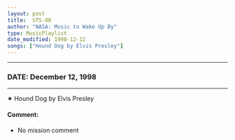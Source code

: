 ```yaml
---
layout: post
title:  STS-88
author: "NASA: Music to Wake Up By"
type: MusicPlaylist
date_modified: 1998-12-12
songs: ["Hound Dog by Elvis Presley"]
---
```


----
### DATE: December 12, 1998
----
✷ Hound Dog by Elvis Presley

#### Comment:
* No mission comment



<br/>
<center>
	<a target="_blank"
	   href="https://twitter.com/intent/tweet?hashtags=Space,NASA,Playlist,NASAWakeupCalls,SpaceProgram&text={{ page.author}}, '{{ page.songs.first }}' {{ page.title }}, {{ page.date | date: '%B %d, %Y' }}. {{ site.url }}{{ page.url }}&via=nasawakeupcalls"><i class="fab fa-twitter" alt="Tweet this page" style="font-size: 1.3em;"></i></a>
	&nbsp; 	<i class="fas fa-user-astronaut" style="font-size: 1.5em;"></i> &nbsp;
    <a type="amzn" search="'Hound Dog by Elvis Presley'" category="popular music">
    <i class="fab fa-amazon" style="font-size: 1.3em;"></i></a>
</center>

